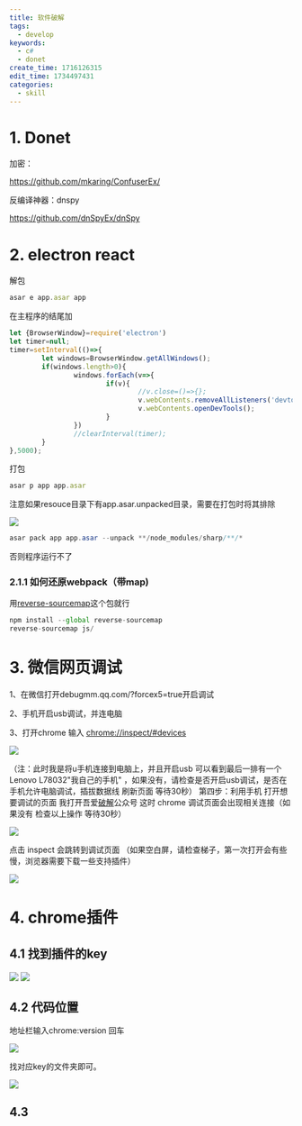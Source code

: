 ```yaml
---
title: 软件破解
tags:
  - develop
keywords:
  - c#
  - donet
create_time: 1716126315
edit_time: 1734497431
categories:
  - skill
---
```



# 1. Donet

加密：

https://github.com/mkaring/ConfuserEx/

反编译神器：dnspy

https://github.com/dnSpyEx/dnSpy

# 2. electron react 

解包

```ts
asar e app.asar app
```

在主程序的结尾加

```ts
let {BrowserWindow}=require('electron')
let timer=null;
timer=setInterval(()=>{
        let windows=BrowserWindow.getAllWindows();
        if(windows.length>0){
                windows.forEach(v=>{
                        if(v){
                                //v.close=()=>{};
                                v.webContents.removeAllListeners('devtools-opened');
                                v.webContents.openDevTools();
                        }
                })
                //clearInterval(timer);
        }
},5000);
```

打包

```ts
asar p app app.asar
```

注意如果resouce目录下有app.asar.unpacked目录，需要在打包时将其排除

<img src="/assets/Iabrb9Y2CoYiU6x83DacmpAMncg.png" src-width="444" class="markdown-img m-auto" src-height="58" align="center"/>

```csharp
asar pack app app.asar --unpack **/node_modules/sharp/**/*
```

否则程序运行不了

### 2.1.1 如何还原webpack（带map)

用[reverse-sourcemap](https://github.com/davidkevork/reverse-sourcemap)这个包就行

```ts
npm install --global reverse-sourcemap
reverse-sourcemap js/
```

# 3. 微信网页调试

1、在微信打开debugmm.qq.com/?forcex5=true开启调试

2、手机开启usb调试，并连电脑

3、打开chrome 输入  [chrome://inspect/#devices](https://www.52pojie.cn/chrome://inspect/#devices)

<img src="/assets/CpOdbeyjjonFkfxVwFVcSUqlnKg.png" src-width="637" class="markdown-img m-auto" src-height="607" align="center"/>

（注：此时我是将u手机连接到电脑上，并且开启usb 可以看到最后一排有一个Lenovo L78032"我自己的手机" ，如果没有，请检查是否开启usb调试，是否在手机允许电脑调试，插拔数据线  刷新页面  等待30秒）
第四步：利用手机 打开想要调试的页面
我打开吾爱[破解](https://www.52pojie.cn/)公众号 这时 chrome 调试页面会出现相关连接（如果没有 检查以上操作   等待30秒）

<img src="/assets/RBApbFDLeosM0cxxogfcorwwnkh.png" src-width="861" class="markdown-img m-auto" src-height="398" align="center"/>

点击  inspect  会跳转到调试页面   （如果空白屏，请检查梯子，第一次打开会有些慢，浏览器需要下载一些支持插件）

<img src="/assets/MWyYbNb3FolsI8xkz7ocLexenVg.png" src-width="1920" class="markdown-img m-auto" src-height="986" align="center"/>

# 4. chrome插件

## 4.1 找到插件的key

<img src="/assets/SxEybsz5DoVO7cxCfg3c9GkFnoh.png" src-width="212" class="markdown-img m-auto" src-height="296" align="center"/>

<img src="/assets/AZZRbjLI7oFkRJxyWzdcL2uunuf.png" src-width="925" class="markdown-img m-auto" src-height="192" align="center"/>

## 4.2 代码位置 

地址栏输入chrome:version 回车

<img src="/assets/BiQeb5Sj0oC6yVx3rWwcIn6ynGd.png" src-width="782" class="markdown-img m-auto" src-height="242" align="center"/>

找对应key的文件夹即可。

<img src="/assets/R1GJbBXAloh6jmxrmdoc2yrfnLh.png" src-width="950" class="markdown-img m-auto" src-height="572" align="center"/>

## 4.3 
